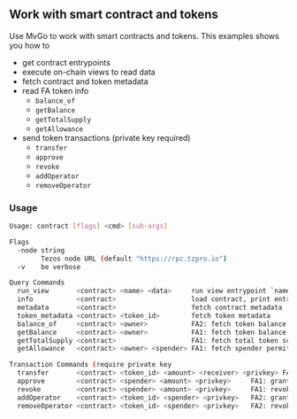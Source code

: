 ## Work with smart contract and tokens

Use MvGo to work with smart contracts and tokens. This examples shows you how to

- get contract entrypoints
- execute on-chain views to read data
- fetch contract and token metadata
- read FA token info
    - `balance_of`
    - `getBalance`
    - `getTotalSupply`
    - `getAllowance`
- send token transactions (private key required)
    - `transfer`
    - `approve`
    - `revoke`
    - `addOperator`
    - `removeOperator`

### Usage

```sh
Usage: contract [flags] <cmd> [sub-args]

Flags
  -node string
        Tezos node URL (default "https://rpc.tzpro.io")
  -v    be verbose

Query Commands
  run_view       <contract> <name> <data>     run view entrypoint `name` with JSON-encoded micheline input `data`
  info           <contract>                   load contract, print entrypoints and views
  metadata       <contract>                   fetch contract metadata
  token_metadata <contract> <token_id>        fetch token metadata
  balance_of     <contract> <owner>           FA2: fetch token balance for owner
  getBalance     <contract> <owner>           FA1: fetch token balance for owner
  getTotalSupply <contract>                   FA1: fetch total token supply
  getAllowance   <contract> <owner> <spender> FA1: fetch spender permit

Transaction Commands (require private key
  transfer       <contract> <token_id> <amount> <receiver> <privkey> FA1+2: transfer tokens to receiver
  approve        <contract> <spender> <amount> <privkey>     FA1: grant spending right
  revoke         <contract> <spender> <amount> <privkey>     FA1: revoke spending right
  addOperator    <contract> <token_id> <spender> <privkey>   FA2: grant full operator permissions
  removeOperator <contract> <token_id> <spender> <privkey>   FA2: revoke full operator permissions
  ```